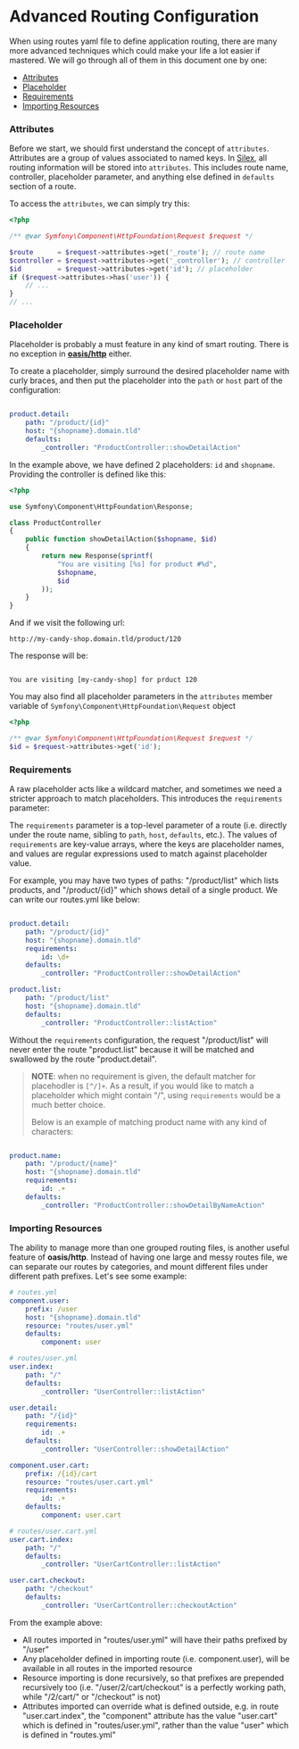 # Advanced Routing Configuration

When using routes yaml file to define application routing, there are
many more advanced techniques which could make your life a lot easier if
mastered. We will go through all of them in this document one by one:

- [Attributes](#attributes)
- [Placeholder](#placeholder)
- [Requirements](#requirements)
- [Importing Resources](#importing-resources)

### Attributes

Before we start, we should first understand the concept of `attributes`.
Attributes are a group of values associated to named keys. In [Silex], all
routing information will be stored into `attributes`. This includes route name,
controller, placeholder parameter, and anything else defined in `defaults`
section of a route.

To access the `attributes`, we can simply try this:

```php
<?php

/** @var Symfony\Component\HttpFoundation\Request $request */

$route      = $request->attributes->get('_route'); // route name
$controller = $request->attributes->get('_controller'); // controller
$id         = $request->attributes->get('id'); // placeholder
if ($request->attributes->has('user')) {
    // ...
}
// ...

```

### Placeholder

Placeholder is probably a must feature in any kind of smart routing.
There is no exception in **[oasis/http](../README.md)** either.

To create a placeholder, simply surround the desired placeholder name
with curly braces, and then put the placeholder into the `path` or
`host` part of the configuration:

```yaml

product.detail:
    path: "/product/{id}"
    host: "{shopname}.domain.tld"
    defaults:
        _controller: "ProductController::showDetailAction"

```

In the example above, we have defined 2 placeholders: `id` and
`shopname`. Providing the controller is defined like this:

```php
<?php

use Symfony\Component\HttpFoundation\Response;

class ProductController
{
    public function showDetailAction($shopname, $id)
    {
        return new Response(sprintf(
            "You are visiting [%s] for product #%d",
            $shopname,
            $id
        ));
    }
}

```

And if we visit the following url:

`http://my-candy-shop.domain.tld/product/120`

The response will be:

```

You are visiting [my-candy-shop] for prduct 120

```

You may also find all placeholder parameters in the `attributes` member
variable of `Symfony\Component\HttpFoundation\Request` object

```php
<?php

/** @var Symfony\Component\HttpFoundation\Request $request */
$id = $request->attributes->get('id');

```

### Requirements

A raw placeholder acts like a wildcard matcher, and sometimes we need a
stricter approach to match placeholders. This introduces the
`requirements` parameter:

The `requirements` parameter is a top-level parameter of a route (i.e.
directly under the route name, sibling to `path`, `host`, `defaults`,
etc.). The values of `requirements` are key-value arrays, where the keys
are placeholder names, and values are regular expressions used to match
against placeholder value.

For example, you may have two types of paths: "/product/list" which
lists products, and "/product/{id}" which shows detail of a single
product. We can write our routes.yml like below:

```yaml

product.detail:
    path: "/product/{id}"
    host: "{shopname}.domain.tld"
    requirements:
        id: \d+
    defaults:
        _controller: "ProductController::showDetailAction"

product.list:
    path: "/product/list"
    host: "{shopname}.domain.tld"
    defaults:
        _controller: "ProductController::listAction"

```

Without the `requirements` configuration, the request "/product/list"
will never enter the route "product.list" because it will be matched and
swallowed by the route "product.detail".

> **NOTE**: when no requirement is given, the default matcher for
> placehodler is `[^/]+`. As a result, if you would like to match a
> placeholder which might contain "/", using `requirements` would be a
> much better choice.
>
> Below is an example of matching product name with any kind of
> characters:

```yaml

product.name:
    path: "/product/{name}"
    host: "{shopname}.domain.tld"
    requirements:
        id: .+
    defaults:
        _controller: "ProductController::showDetailByNameAction"

```

### Importing Resources

The ability to manage more than one grouped routing files, is another
useful feature of **oasis/http**. Instead of having one large and messy
routes file, we can separate our routes by categories, and mount
different files under different path prefixes. Let's see some example:

```yaml
# routes.yml
component.user:
    prefix: /user
    host: "{shopname}.domain.tld"
    resource: "routes/user.yml"
    defaults:
        component: user
```

```yaml
# routes/user.yml
user.index:
    path: "/"
    defaults:
        _controller: "UserController::listAction"

user.detail:
    path: "/{id}"
    requirements:
        id: .+
    defaults:
        _controller: "UserController::showDetailAction"

component.user.cart:
    prefix: /{id}/cart
    resource: "routes/user.cart.yml"
    requirements:
        id: .+
    defaults:
        component: user.cart
```

```yaml
# routes/user.cart.yml
user.cart.index:
    path: "/"
    defaults:
        _controller: "UserCartController::listAction"

user.cart.checkout:
    path: "/checkout"
    defaults:
        _controller: "UserCartController::checkoutAction"
```

From the example above:

- All routes imported in "routes/user.yml" will have their paths prefixed by "/user"
- Any placeholder defined in importing route (i.e. component.user), will be available in all routes in the imported resource
- Resource importing is done recursively, so that prefixes are prepended recursively too (i.e. "/user/2/cart/checkout" is a perfectly working path, while "/2/cart/" or "/checkout" is not)
- Attributes imported can override what is defined outside, e.g. in route "user.cart.index", the "component" attribute has the value "user.cart" which is defined in "routes/user.yml", rather than the value "user" which is defined in "routes.yml"

[Silex]: http://silex.sensiolabs.org/ "Silex Micro-Framework"
